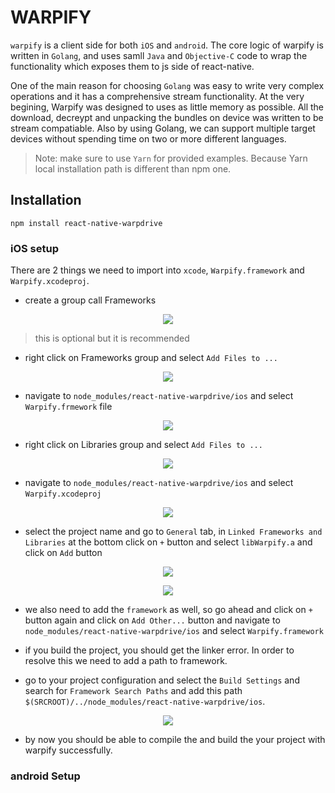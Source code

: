 # WARPIFY

`warpify` is a client side for both `iOS` and `android`. The core logic of warpify is written in `Golang`, and uses samll `Java` and `Objective-C` code 
to wrap the functionality which exposes them to js side of react-native.

One of the main reason for choosing `Golang` was easy to write very complex operations and it has a comprehensive stream functionality. At the very begining, 
Warpify was designed to uses as little memory as possible. All the download, decreypt and unpacking the bundles on device was written to be stream compatiable.
Also by using Golang, we can support multiple target devices without spending time on two or more different languages.

> Note: make sure to use `Yarn` for provided examples. Because Yarn local installation path is different than npm one.

## Installation

```
npm install react-native-warpdrive
```

### iOS setup

There are 2 things we need to import into `xcode`, `Warpify.framework` and `Warpify.xcodeproj`.

- create a group call Frameworks

<p align="center">
    <img src ="https://raw.githubusercontent.com/pressly/warpdrive/master/docs/images/ios-step1.png" />
</p>

> this is optional but it is recommended

- right click on Frameworks group and select `Add Files to ...`

<p align="center">
    <img src ="https://raw.githubusercontent.com/pressly/warpdrive/master/docs/images/ios-step2.png" />
</p>

- navigate to `node_modules/react-native-warpdrive/ios` and select `Warpify.frmework` file

<p align="center">
    <img src ="https://raw.githubusercontent.com/pressly/warpdrive/master/docs/images/ios-step3.png" />
</p>

- right click on Libraries group and select `Add Files to ...`

<p align="center">
    <img src ="https://raw.githubusercontent.com/pressly/warpdrive/master/docs/images/ios-step4.png" />
</p>

- navigate to `node_modules/react-native-warpdrive/ios` and select `Warpify.xcodeproj`

<p align="center">
    <img src ="https://raw.githubusercontent.com/pressly/warpdrive/master/docs/images/ios-step5.png" />
</p>

- select the project name and go to `General` tab, in `Linked Frameworks and Libraries` at the bottom click on `+` button and select `libWarpify.a` and click on `Add` button

<p align="center">
    <img src ="https://raw.githubusercontent.com/pressly/warpdrive/master/docs/images/ios-step6.png" />
</p>

<p align="center">
    <img src ="https://raw.githubusercontent.com/pressly/warpdrive/master/docs/images/ios-step7.png" />
</p>

- we also need to add the `framework` as well, so go ahead and click on `+` button again and click on `Add Other...` button and navigate to `node_modules/react-native-warpdrive/ios` and select `Warpify.framework`

- if you build the project, you should get the linker error. In order to resolve this we need to add a path to framework.

- go to your project configuration and select the `Build Settings` and search for `Framework Search Paths` and add this path `$(SRCROOT)/../node_modules/react-native-warpdrive/ios`.

<p align="center">
    <img src ="https://raw.githubusercontent.com/pressly/warpdrive/master/docs/images/ios-step8.png" />
</p>

- by now you should be able to compile the and build the your project with warpify successfully.


### android Setup